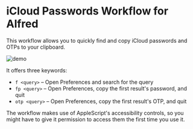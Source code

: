 # iCloud Passwords Workflow for Alfred

This workflow allows you to quickly find and copy iCloud passwords and OTPs to your clipboard.

![demo](https://user-images.githubusercontent.com/541628/143510113-cadaae5e-2eb6-4a84-8a72-7927cb39e23f.gif)

It offers three keywords:

- `f <query>` – Open Preferences and search for the query
- `fp <query>` – Open Preferences, copy the first result's password, and quit
- `otp <query>` – Open Preferences, copy the first result's OTP, and quit

The workflow makes use of AppleScript's accessibility controls, so you might have to give it 
permission to access them the first time you use it.

